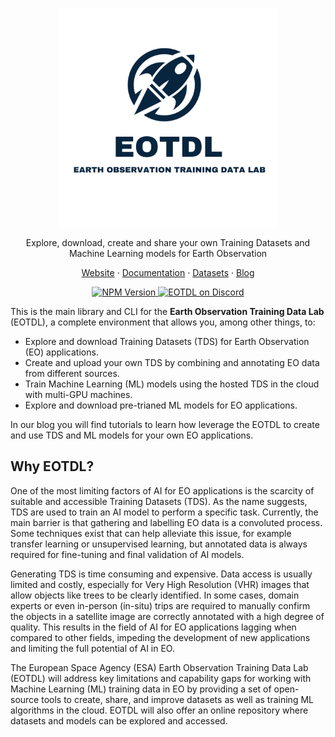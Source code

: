 <p align="center">
  <a href="https://www.eotdl.com/">
    <img src="eotdl.png" width="350px" alt="EOTDL" />
  </a>
</p>

<p align="center">Explore, download, create and share your own Training Datasets and Machine Learning models for Earth Observation</p>
<p align="center"><a href="https://www.eotdl.com/">Website</a> · <a href="https://www.eotdl.com/docs">Documentation</a> · <a href="https://www.eotdl.com/datasets">Datasets</a> · <a href="https://www.eotdl.com/blog">Blog</a></p>

<p align="center">
    <a href="https://pypi.python.org/pypi/eotdl">
        <img src="https://img.shields.io/pypi/v/eotdl.svg" alt="NPM Version" />
    </a>
    <a href="https://discord.eotdl.io">
        <img src="https://img.shields.io/discord/1024232224486326362?label=Discord" alt="EOTDL on Discord" />
    </a>
</p>

This is the main library and CLI for the **Earth Observation Training Data Lab** (EOTDL), a complete environment that allows you, among other things, to:

- Explore and download Training Datasets (TDS) for Earth Observation (EO) applications.
- Create and upload your own TDS by combining and annotating EO data from different sources.
- Train Machine Learning (ML) models using the hosted TDS in the cloud with multi-GPU machines.
- Explore and download pre-trianed ML models for EO applications.

In our blog you will find tutorials to learn how leverage the EOTDL to create and use TDS and ML models for your own EO applications.

## Why EOTDL?

One of the most limiting factors of AI for EO applications is the scarcity of suitable and accessible Training Datasets (TDS). As the name suggests, TDS are used to train an AI model to perform a specific task. Currently, the main barrier is that gathering and labelling EO data is a convoluted process. Some techniques exist that can help alleviate this issue, for example transfer learning or unsupervised learning, but annotated data is always required for fine-tuning and final validation of AI models.

Generating TDS is time consuming and expensive. Data access is usually limited and costly, especially for Very High Resolution (VHR) images that allow objects like trees to be clearly identified. In some cases, domain experts or even in-person (in-situ) trips are required to manually confirm the objects in a satellite image are correctly annotated with a high degree of quality. This results in the field of AI for EO applications lagging when compared to other fields, impeding the development of new applications and limiting the full potential of AI in EO.

The European Space Agency (ESA) Earth Observation Training Data Lab (EOTDL) will address key limitations and capability gaps for working with Machine Learning (ML) training data in EO by providing a set of open-source tools to create, share, and improve datasets as well as training ML algorithms in the cloud. EOTDL will also offer an online repository where datasets and models can be explored and accessed.